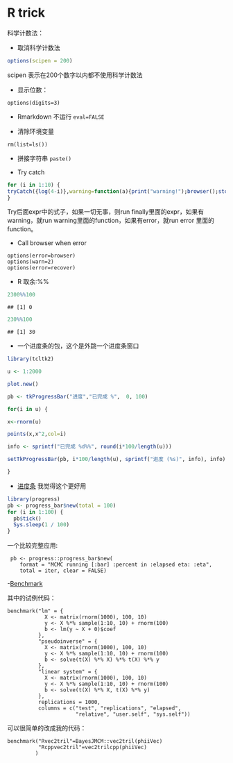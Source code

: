 # R trick

科学计数法：

- 取消科学计数法

```r
options(scipen = 200)
```
scipen 表示在200个数字以内都不使用科学计数法


- 显示位数：
```
options(digits=3)
```
- Rmarkdown 不运行
``` eval=FALSE ```

- 清除环境变量

```rm(list=ls())```

- 拼接字符串
```paste()```


- Try catch


```r
for (i in 1:10) {
tryCatch({log(4-i)},warning=function(a){print("warning!");browser();stop()},finally = {print(i);})
}
```
Try后面expr中的式子，如果一切无事，则run finally里面的expr，如果有warning，就run warning里面的function，如果有error，就run error 里面的function。

- Call browser when error

```
options(error=browser)
options(warn=2)
options(error=recover)
```


- R 取余:%%

```r
2300%%100 
```

```
## [1] 0
```

```r
230%%100
```

```
## [1] 30
```

- 一个进度条的包，这个是外跳一个进度条窗口


```r
library(tcltk2)

u <- 1:2000

plot.new()

pb <- tkProgressBar("进度","已完成 %",  0, 100)

for(i in u) {

x<-rnorm(u)

points(x,x^2,col=i)

info <- sprintf("已完成 %d%%", round(i*100/length(u)))

setTkProgressBar(pb, i*100/length(u), sprintf("进度 (%s)", info), info)

}
```


- [进度条](https://github.com/r-lib/progress)
我觉得这个更好用


```r
library(progress)
pb <- progress_bar$new(total = 100)
for (i in 1:100) {
  pb$tick()
  Sys.sleep(1 / 100)
}
```


一个比较完整应用:
```
 pb <- progress::progress_bar$new(
    format = "MCMC running [:bar] :percent in :elapsed eta: :eta",
    total = iter, clear = FALSE)

```


-[Benchmark](https://www.alexejgossmann.com/benchmarking_r/)

其中的试例代码：
```
benchmark("lm" = {
            X <- matrix(rnorm(1000), 100, 10)
            y <- X %*% sample(1:10, 10) + rnorm(100)
            b <- lm(y ~ X + 0)$coef
          },
          "pseudoinverse" = {
            X <- matrix(rnorm(1000), 100, 10)
            y <- X %*% sample(1:10, 10) + rnorm(100)
            b <- solve(t(X) %*% X) %*% t(X) %*% y
          },
          "linear system" = {
            X <- matrix(rnorm(1000), 100, 10)
            y <- X %*% sample(1:10, 10) + rnorm(100)
            b <- solve(t(X) %*% X, t(X) %*% y)
          },
          replications = 1000,
          columns = c("test", "replications", "elapsed",
                      "relative", "user.self", "sys.self"))

```

可以很简单的改成我的代码：
```
benchmark("Rvec2tril"=BayesJMCM::vec2tril(phiiVec)
          "Rcppvec2tril"=vec2trilcpp(phiiVec)
         )
```

